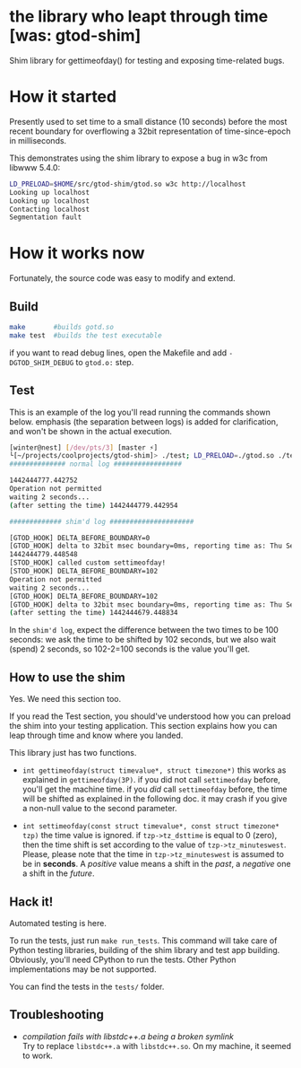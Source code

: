 the library who leapt through time [was: gtod-shim]
===================================================

Shim library for gettimeofday() for testing and exposing time-related bugs.


How it started
==============

Presently used to set time to a small distance (10 seconds) before
the most recent boundary for overflowing a 32bit representation
of time-since-epoch in milliseconds.


This demonstrates using the shim library to expose
a bug in w3c from libwww 5.4.0:

```sh
LD_PRELOAD=$HOME/src/gtod-shim/gtod.so w3c http://localhost
Looking up localhost
Looking up localhost
Contacting localhost
Segmentation fault
```


How it works now
================

Fortunately, the source code was easy to modify and extend.

Build
-----

```sh
make       #builds gotd.so
make test  #builds the test executable 
```

if you want to read debug lines, open the Makefile and
add `-DGTOD_SHIM_DEBUG` to `gtod.o:` step.


Test
----

This is an example of the log you'll read running the commands shown below.
emphasis (the separation between logs) is added for clarification,
and won't be shown in the actual execution.

```sh
[winter@nest] [/dev/pts/3] [master ⚡] 
└[~/projects/coolprojects/gtod-shim]> ./test; LD_PRELOAD=./gtod.so ./test
############## normal log #################

1442444777.442752
Operation not permitted
waiting 2 seconds...
(after setting the time) 1442444779.442954

############# shim'd log #####################

[GTOD_HOOK] DELTA_BEFORE_BOUNDARY=0
[GTOD_HOOK] delta to 32bit msec boundary=0ms, reporting time as: Thu Sep 17 01:06:19 2015
1442444779.448548
[STOD_HOOK] called custom settimeofday!
[STOD_HOOK] DELTA_BEFORE_BOUNDARY=102
Operation not permitted
waiting 2 seconds...
[GTOD_HOOK] DELTA_BEFORE_BOUNDARY=102
[GTOD_HOOK] delta to 32bit msec boundary=0ms, reporting time as: Thu Sep 17 01:04:39 2015
(after setting the time) 1442444679.448834
```

In the `shim'd log`, expect the difference between the two times to be
100 seconds: we ask the time to be shifted by 102 seconds, but we also wait (spend) 2 seconds,
so 102-2=100 seconds is the value you'll get.

How to use the shim
-------------------

Yes. We need this section too.

If you read the Test section, you should've understood how you can preload the shim into
your testing application. This section explains how you can leap through time
and know where you landed.

This library just has two functions.

* `int gettimeofday(struct timevalue*, struct timezone*)`
   this works as explained in `gettimeofday(3P)`.
   if you did not call `settimeofday` before, you'll get the machine time.
   if you _did_ call `settimeofday` before, the time will be shifted as explained in the following doc.
   it may crash if you give a non-null value to the second parameter.

* `int settimeofday(const struct timevalue*, const struct timezone* tzp)`
   the time value is ignored.
   if `tzp->tz_dsttime` is equal to 0 (zero), then the time shift is set
   according to the value of `tzp->tz_minuteswest`.
   Please, please note that the time in `tzp->tz_minuteswest` is assumed to be
   in **seconds**.
   A _positive_ value means a shift in the _past_, a _negative_ one a shift in the _future_.


Hack it!
--------

Automated testing is here.

To run the tests, just run `make run_tests`. This command will take care of Python testing libraries,
building of the shim library and test app building. Obviously, you'll need CPython to run the tests.
Other Python implementations may be not supported.

You can find the tests in the `tests/` folder.

Troubleshooting
---------------

* _compilation fails with libstdc++.a being a broken symlink_  
Try to replace `libstdc++.a` with `libstdc++.so`. On my machine,
it seemed to work.
